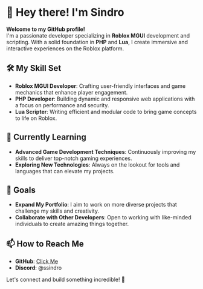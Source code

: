 # 👋 Hey there! I'm Sindro

**Welcome to my GitHub profile!**  
I'm a passionate developer specializing in **Roblox MGUI** development and scripting. With a solid foundation in **PHP** and **Lua**, I create immersive and interactive experiences on the Roblox platform.

## 🛠️ My Skill Set

- **Roblox MGUI Developer**: Crafting user-friendly interfaces and game mechanics that enhance player engagement.
- **PHP Developer**: Building dynamic and responsive web applications with a focus on performance and security.
- **Lua Scripter**: Writing efficient and modular code to bring game concepts to life on Roblox.

## 🌱 Currently Learning

- **Advanced Game Development Techniques**: Continuously improving my skills to deliver top-notch gaming experiences.
- **Exploring New Technologies**: Always on the lookout for tools and languages that can elevate my projects.

## 🎯 Goals

- **Expand My Portfolio**: I aim to work on more diverse projects that challenge my skills and creativity.
- **Collaborate with Other Developers**: Open to working with like-minded individuals to create amazing things together.

## 📫 How to Reach Me

- **GitHub**: [Click Me](https://github.com/ssindro)
- **Discord**: @ssindro

Let's connect and build something incredible! 🚀
